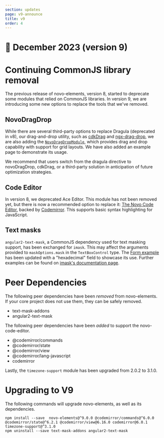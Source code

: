 ```yaml
---
section: updates
page: v9-announce
title: v9
order: 4
---
```


📢  December 2023 (version 9)
===========================

# Continuing CommonJS library removal
The previous release of novo-elements, version 8, started to deprecate some modules that relied on CommonJS libraries. In version 9, we are introducing some new options to replace the tools that we've removed.

## NovoDragDrop
While there are several third-party options to replace Dragula (deprecated in v8), our drag-and-drop utility, such as [cdkDrag](https://v7.material.angular.io/cdk/drag-drop/overview) and [ngx-drag-drop](https://www.npmjs.com/package/ngx-drag-drop), we are also adding the [`NovoDragDropModule`](https://bullhorn.github.io/novo-elements/docs/#/utils/drag%20and%20drop), which provides drag and drop capability with support for grid layouts. We have also added an example page to demonstrate its usage.

We recommend that users switch from the dragula directive to novoDragDrop, cdkDrag, or a third-party solution in anticipation of future optimization strategies.

## Code Editor
In version 8, we deprecated Ace Editor. This module has not been removed yet, but there is now a recommended option to replace it: [The Novo Code Editor](https://bullhorn.github.io/novo-elements/docs/#/utils/code%20editor), backed by [Codemirror](https://codemirror.net/). This supports basic syntax highlighting for JavaScript.

## Text masks
`angular2-text-mask`, a CommonJS dependency used for text masking support, has been exchanged for `imask`. This may affect the arguments provided to `maskOptions.mask` in the `TextBoxControl` type. The [Form example](https://bullhorn.github.io/novo-elements/docs/#/form-controls/form) has been updated with a "hexadecimal" field to showcase its use. Further examples can be found on [imask's documentation page](https://imask.js.org/guide.html#masked-base).

# Peer Dependencies

The following peer dependencies have been *removed* from novo-elements. If your core project does not use them, they can be safely removed.
- text-mask-addons
- angular2-text-mask

The following peer dependencies have been *added* to support the novo-code-editor.
- @codemirror/commands
- @codemirror/state
- @codemirror/view
- @codemirror/lang-javascript
- codemirror

Lastly, the `timezone-support` module has been upgraded from 2.0.2 to 3.1.0.

# Upgrading to V9

The following commands will upgrade novo-elements, as well as its dependencies.
```
npm install --save  novo-elements@^9.0.0 @codemirror/commands@^6.0.0 @codemirror/state@^6.2.1 @codemirror/view@6.16.0 codemirror@6.0.1 timezone-support@^3.1.0
npm uninstall --save text-mask-addons angular2-text-mask
```